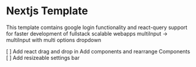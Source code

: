 # Nextjs Template

This template comtains google login functionality and react-query support for faster development of fullstack scalable webapps
multiInput -> multiInput with multi options
dropdown

[ ] Add react drag and drop in Add components and rearrange Components
[ ] Add resizeable settings bar
